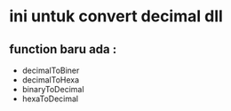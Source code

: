 # ini untuk convert decimal dll
## function baru ada :

- decimalToBiner
- decimalToHexa
- binaryToDecimal
- hexaToDecimal
